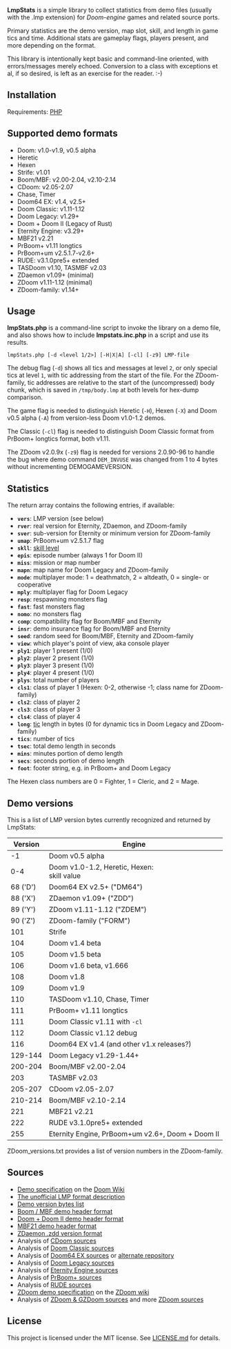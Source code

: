 **LmpStats** is a simple library to collect statistics from demo files (usually with the .lmp extension) for *Doom-engine* games and related source ports.

Primary statistics are the demo version, map slot, skill, and length in game tics and time. Additional stats are gameplay flags, players present, and more depending on the format.

This library is intentionally kept basic and command-line oriented, with errors/messages merely echoed.  Conversion to a class with exceptions et al, if so desired, is left as an exercise for the reader. :-)

## Installation

Requirements: [PHP](https://www.php.net)

## Supported demo formats

* Doom: v1.0-v1.9, v0.5 alpha
* Heretic
* Hexen
* Strife: v1.01
* Boom/MBF: v2.00-2.04, v2.10-2.14
* CDoom: v2.05-2.07
* Chase, Timer
* Doom64 EX: v1.4, v2.5+
* Doom Classic: v1.11-1.12
* Doom Legacy: v1.29+
* Doom + Doom II (Legacy of Rust)
* Eternity Engine: v3.29+
* MBF21 v2.21
* PrBoom+ v1.11 longtics
* PrBoom+um v2.5.1.7-v2.6+
* RUDE: v3.1.0pre5+ extended
* TASDoom v1.10, TASMBF v2.03
* ZDaemon v1.09+ (minimal)
* ZDoom v1.11-1.12 (minimal)
* ZDoom-family: v1.14+

## Usage

**lmpStats.php** is a command-line script to invoke the library on a demo file, and also shows how to include **lmpstats.inc.php** in a script and use its results.

    lmpStats.php [-d <level 1/2>] [-H|X|A] [-cl] [-z9] LMP-file

The debug flag (`-d`) shows all tics and messages at level `2`, or only special tics at level `1`, with tic addressing from the start of the file.  For the ZDoom-family, tic addresses are relative to the start of the (uncompressed) body chunk, which is saved in `/tmp/body.lmp` at both levels for hex-dump comparison.

The game flag is needed to distinguish Heretic (`-H`), Hexen (`-X`) and Doom v0.5 alpha (`-A`) from version-less Doom v1.0-1.2 demos.

The Classic (`-cl`) flag is needed to distinguish Doom Classic format from PrBoom+ longtics format, both v1.11.

The ZDoom v2.0.9x (`-z9`) flag is needed for versions 2.0.90-96 to handle the bug where demo command `DEM_INVUSE` was changed from 1 to 4 bytes without incrementing DEMOGAMEVERSION.

## Statistics

The return array contains the following entries, if available:

* **`vers`**: LMP version (see below)
* **`rver`**: real version for Eternity, ZDaemon, and ZDoom-family
* **`sver`**: sub-version for Eternity or minimum version for ZDoom-family
* **`umap`**: PrBoom+um v2.5.1.7 flag
* **`skll`**: [skill level](https://doomwiki.org/wiki/Skill_level)
* **`epis`**: episode number (always 1 for Doom II)
* **`miss`**: mission or map number
* **`mapn`**: map name for Doom Legacy and ZDoom-family
* **`mode`**: multiplayer mode: 1 = deathmatch, 2 = altdeath, 0 = single- or cooperative
* **`mply`**: multiplayer flag for Doom Legacy
* **`resp`**: respawning monsters flag
* **`fast`**: fast monsters flag
* **`nomo`**: no monsters flag
* **`comp`**: compatibility flag for Boom/MBF and Eternity
* **`insr`**: demo insurance flag for Boom/MBF and Eternity
* **`seed`**: random seed for Boom/MBF, Eternity and ZDoom-family
* **`view`**: which player's point of view, aka console player
* **`ply1`**: player 1 present (1/0)
* **`ply2`**: player 2 present (1/0)
* **`ply3`**: player 3 present (1/0)
* **`ply4`**: player 4 present (1/0)
* **`plys`**: total number of players
* **`cls1`**: class of player 1 (Hexen: 0-2, otherwise -1; class name for ZDoom-family)
* **`cls2`**: class of player 2
* **`cls3`**: class of player 3
* **`cls4`**: class of player 4
* **`long`**: [tic](https://doomwiki.org/wiki/Tic) length in bytes (0 for dynamic tics in Doom Legacy and ZDoom-family)
* **`tics`**: number of tics
* **`tsec`**: total demo length in seconds
* **`mins`**: minutes portion of demo length
* **`secs`**: seconds portion of demo length
* **`foot`**: footer string, e.g. in PrBoom+ and Doom Legacy

The Hexen class numbers are 0 = Fighter, 1 = Cleric, and 2 = Mage.

## Demo versions

This is a list of LMP version bytes currently recognized and returned by LmpStats:

| Version  | Engine |
|----------|--------|
| -1       | Doom v0.5 alpha |
| 0-4      | Doom v1.0-1.2, Heretic, Hexen:<br>skill value |
| 68 ('D') | Doom64 EX v2.5+ ("DM64") |
| 88 ('X') | ZDaemon v1.09+ ("ZDD") |
| 89 ('Y') | ZDoom v1.11-1.12 ("ZDEM") |
| 90 ('Z') | ZDoom-family ("FORM") |
| 101      | Strife |
| 104      | Doom v1.4 beta |
| 105      | Doom v1.5 beta |
| 106      | Doom v1.6 beta, v1.666 |
| 108      | Doom v1.8 |
| 109      | Doom v1.9 |
| 110      | TASDoom v1.10, Chase, Timer |
| 111      | PrBoom+ v1.11 longtics |
| 111      | Doom Classic v1.11 with `-cl` |
| 112      | Doom Classic v1.12 debug |
| 116      | Doom64 EX v1.4 (and other v1.x releases?) |
| 129-144  | Doom Legacy v1.29-1.44+ |
| 200-204  | Boom/MBF v2.00-2.04 |
| 203      | TASMBF v2.03 |
| 205-207  | CDoom v2.05-2.07 |
| 210-214  | Boom/MBF v2.10-2.14 |
| 221      | MBF21 v2.21 |
| 222      | RUDE v3.1.0pre5+ extended |
| 255      | Eternity Engine, PrBoom+um v2.6+, Doom + Doom II |

ZDoom_versions.txt provides a list of version numbers in the ZDoom-family.

## Sources

* [Demo specification](https://doomwiki.org/wiki/Demo#Technical_information) on the [Doom Wiki](https://doomwiki.org/)
* [The unofficial LMP format description](http://web.archive.org/web/20090920220417/http://demospecs.planetquake.gamespy.com/lmp/lmp.html)
* [Demo version bytes list](https://www.doomworld.com/vb/post/2265059)
* [Boom / MBF demo header format](https://www.doomworld.com/forum/topic/72033-boom-mbf-demo-header-format/)
* [Doom + Doom II demo header format](https://www.doomworld.com/vb/post/2836561)
* [MBF21 demo header format](https://github.com/kraflab/mbf21/blob/master/docs/developer_spec.md#demo-format--header)
* [ZDaemon .zdd version format](https://www.doomworld.com/forum/topic/120789-lmpstats-a-php-library-to-collect-demo-statistics/?tab=comments#comment-2313099)
* Analysis of [CDoom sources](https://sourceforge.net/projects/cdoom207/files/)
* Analysis of [Doom Classic sources](https://github.com/id-Software/DOOM-3-BFG/tree/master/doomclassic)
* Analysis of [Doom64 EX sources](https://sourceforge.net/p/doom64ex/code/HEAD/tree/) or [alternate repository](https://github.com/svkaiser/Doom64EX/tree/master/src)
* Analysis of [Doom Legacy sources](https://sourceforge.net/projects/doomlegacy/files/)
* Analysis of [Eternity Engine sources](https://github.com/team-eternity/eternity)
* Analysis of [PrBoom+ sources](https://github.com/coelckers/prboom-plus)
* Analysis of [RUDE sources](https://github.com/drfrag666/RUDE)
* [ZDoom demo specification](https://zdoom.org/wiki/Demo) on the [ZDoom wiki](https://zdoom.org/wiki/)
* Analysis of [ZDoom & GZDoom sources](https://zdoom.org/files/) and more [ZDoom sources](https://forum.zdoom.org/viewtopic.php?t=59727)

## License

This project is licensed under the MIT license. See [LICENSE.md](LICENSE.md) for details.
